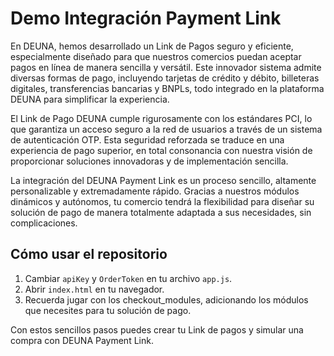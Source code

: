 # Demo Integración Payment Link

En DEUNA, hemos desarrollado un Link de Pagos seguro y eficiente, especialmente diseñado para que nuestros comercios puedan aceptar pagos en línea de manera sencilla y versátil. Este innovador sistema admite diversas formas de pago, incluyendo tarjetas de crédito y débito, billeteras digitales, transferencias bancarias y BNPLs, todo integrado en la plataforma DEUNA para simplificar la experiencia.

El Link de Pago DEUNA cumple rigurosamente con los estándares PCI, lo que garantiza un acceso seguro a la red de usuarios a través de un sistema de autenticación OTP. Esta seguridad reforzada se traduce en una experiencia de pago superior, en total consonancia con nuestra visión de proporcionar soluciones innovadoras y de implementación sencilla.

La integración del DEUNA Payment Link es un proceso sencillo, altamente personalizable y extremadamente rápido. Gracias a nuestros módulos dinámicos y autónomos, tu comercio tendrá la flexibilidad para diseñar su solución de pago de manera totalmente adaptada a sus necesidades, sin complicaciones.

## Cómo usar el repositorio

1. Cambiar `apiKey` y `OrderToken` en tu archivo `app.js`.
2. Abrir `index.html` en tu navegador.
3. Recuerda jugar con los checkout_modules, adicionando los módulos que necesites para tu solución de pago.

Con estos sencillos pasos puedes crear tu Link de pagos y simular una compra con DEUNA Payment Link.
